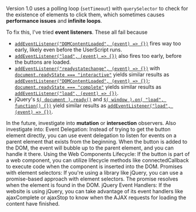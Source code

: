 Version 1.0 uses a polling loop (`setTimeout`) with `querySelector` to check for the existence of elements to click them, which sometimes causes **performance issues** and **infinite loops**. 

To fix this, I've tried **event listeners**. These all fail because 
- [`addEventListener("DOMContentLoaded", (event) => {})`](https://developer.mozilla.org/en-US/docs/Web/API/Document/DOMContentLoaded_event) fires way too early, likely even before the UserScript runs.
- [`addEventListener("load", (event) => {})`](https://developer.mozilla.org/en-US/docs/Web/API/Window/load_event) also fires too early, before the buttons are loaded.
- [`addEventListener("readystatechange", (event) => {})`](https://developer.mozilla.org/en-US/docs/Web/API/Document/readystatechange_event) with [`document.readyState === "interactive"`](https://developer.mozilla.org/en-US/docs/Web/API/Document/readyState#readystatechange_as_an_alternative_to_domcontentloaded_event) yields similar results as [`addEventListener("DOMContentLoaded", (event) => {})`](https://developer.mozilla.org/en-US/docs/Web/API/Document/DOMContentLoaded_event); [`document.readyState === "complete"`](https://developer.mozilla.org/en-US/docs/Web/API/Document/readyState#readystatechange_as_an_alternative_to_load_event) yields similar results as [`addEventListener("load", (event) => {})`](https://developer.mozilla.org/en-US/docs/Web/API/Window/load_event).
- jQuery's [`$( document ).ready()`](https://learn.jquery.com/using-jquery-core/document-ready/) and [`$( window ).on( "load", function() {})`](https://learn.jquery.com/using-jquery-core/document-ready/) yield similar results as [`addEventListener("load", (event) => {})`](https://developer.mozilla.org/en-US/docs/Web/API/Window/load_event).

In the future, investigate into **mutation** or **intersection** observers. Also investigate into:
Event Delegation: Instead of trying to get the button element directly, you can use event delegation to listen for events on a parent element that exists from the beginning. When the button is added to the DOM, the event will bubble up to the parent element, and you can handle it there.
Using the Web Components Lifecycle: If the button is part of a web component, you can utilize lifecycle methods like connectedCallback to execute code when the component is inserted into the DOM.
Promises with element selectors:  If you're using a library like jQuery, you can use a promise-based approach with element selectors. The promise resolves when the element is found in the DOM.
jQuery Event Handlers: If the website is using jQuery, you can take advantage of its event handlers like ajaxComplete or ajaxStop to know when the AJAX requests for loading the content have finished. 
